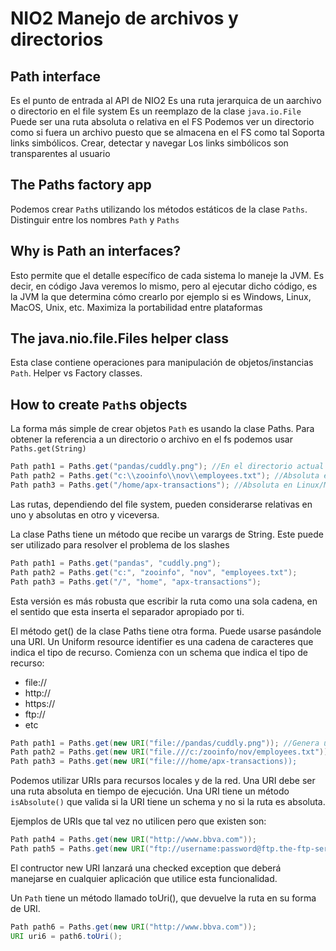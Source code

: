 # NIO2 Manejo de archivos y directorios

## Path interface
Es el punto de entrada al API de NIO2
Es una ruta jerarquica de un aarchivo o directorio en el file system
Es un reemplazo de la clase `java.io.File`
Puede ser una ruta absoluta o relativa en el FS
Podemos ver un directorio como si fuera un archivo puesto que se almacena en el FS como tal
Soporta links simbólicos. Crear, detectar y navegar
Los links simbólicos son transparentes al usuario

## The Paths factory app
Podemos crear `Path`s utilizando los métodos estáticos de la clase `Paths`. 
Distinguir entre los nombres `Path` y `Paths`

## Why is Path an interfaces?
Esto permite que el detalle específico de cada sistema lo maneje la JVM. Es decir, en código Java veremos lo mismo, pero al ejecutar dicho código, es la JVM la que determina cómo crearlo por ejemplo si es Windows, Linux, MacOS, Unix, etc.
Maximiza la portabilidad entre plataformas

## The java.nio.file.Files helper class
Esta clase contiene operaciones para manipulación de objetos/instancias `Path`.
Helper vs Factory classes.

## How to create `Path`s objects
La forma más simple de crear objetos `Path` es usando la clase Paths. 
Para obtener la referencia a un directorio o archivo en el fs podemos usar `Paths.get(String)`
```java
Path path1 = Paths.get("pandas/cuddly.png"); //En el directorio actual
Path path2 = Paths.get("c:\\zooinfo\\nov\\employees.txt"); //Absoluta en Windows
Path path3 = Paths.get("/home/apx-transactions"); //Absoluta en Linux/Mac/Unix
```
Las rutas, dependiendo del file system, pueden considerarse relativas en uno y absolutas en otro y viceversa.

La clase Paths tiene un método que recibe un varargs de String. Este puede ser utilizado para resolver el problema de los slashes


```java
Path path1 = Paths.get("pandas", "cuddly.png"); 
Path path2 = Paths.get("c:", "zooinfo", "nov", "employees.txt");
Path path3 = Paths.get("/", "home", "apx-transactions");
```
Esta versión es más robusta que escribir la ruta como una sola cadena, en el sentido que esta inserta el separador apropiado por ti.

El método get() de la clase Paths tiene otra forma. Puede usarse pasándole una URI. Un Uniform resource identifier es una cadena de caracteres que indica el tipo de recurso. Comienza con un schema que indica el tipo de recurso:
* file://
* http://
* https://
* ftp://
* etc


```java
Path path1 = Paths.get(new URI("file://pandas/cuddly.png")); //Genera una excepción en runtime. 
Path path2 = Paths.get(new URI("file.///c:/zooinfo/nov/employees.txt"));
Path path3 = Paths.get(new URI("file:///home/apx-transactions));
```
Podemos utilizar URIs para recursos locales y de la red.
Una URI debe ser una ruta absoluta en tiempo de ejecución.
Una URI tiene un método `isAbsolute()` que valida si la URI tiene un schema y no si la ruta es absoluta.

Ejemplos de URIs que tal vez no utilicen pero que existen son:

```java
Path path4 = Paths.get(new URI("http://www.bbva.com")); 
Path path5 = Paths.get(new URI("ftp://username:password@ftp.the-ftp-server.com"));
```

El contructor new URI lanzará una checked exception que deberá manejarse en cualquier aplicación que utilice esta funcionalidad.

Un `Path` tiene un método llamado toUri(), que devuelve la ruta en su forma de URI.
```java
Path path6 = Paths.get(new URI("http://www.bbva.com"));
URI uri6 = path6.toUri();
```
